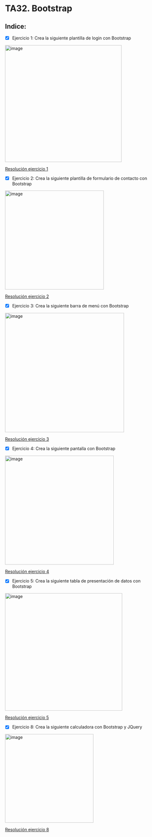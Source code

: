 # TA32. Bootstrap

## Indice:

- [X] Ejercicio 1: Crea la siguiente plantilla de login con Bootstrap

<img width="385" alt="image" src="https://user-images.githubusercontent.com/110301198/236858273-df4685ca-4177-4524-bdda-c5bb11f9e678.png">



[Resolución ejercicio 1](https://techma-fullstack-java-angular.github.io/TA32/Ejercicio1)

- [X] Ejercicio 2: Crea la siguiente plantilla de formulario de contacto con Bootstrap

<img width="326" alt="image" src="https://user-images.githubusercontent.com/110301198/236858551-e82d1118-25e6-4f80-956b-2e629da6903c.png">


[Resolución ejercicio 2](https://techma-fullstack-java-angular.github.io/TA32/Ejercicio2)

- [X] Ejercicio 3: Crea la siguiente barra de menú con Bootstrap

<img width="393" alt="image" src="https://user-images.githubusercontent.com/110301198/236879785-d7679a25-02b9-49a8-9ee0-3ca0f87ac182.png">

[Resolución ejercicio 3](https://techma-fullstack-java-angular.github.io/TA32/Ejercicio3)

- [X] Ejercicio 4: Crea la siguiente pantalla con Bootstrap

<img width="359" alt="image" src="https://user-images.githubusercontent.com/110301198/237055061-1336f243-457b-44d8-9b74-88d442c19043.png">

[Resolución ejercicio 4](https://techma-fullstack-java-angular.github.io/TA32/Ejercicio4)

- [X] Ejercicio 5: Crea la siguiente tabla de presentación de datos con Bootstrap

<img width="387" alt="image" src="https://user-images.githubusercontent.com/110301198/237055360-562c60e1-6a4f-4ed3-902c-750317af52bc.png">

[Resolución ejercicio 5](https://techma-fullstack-java-angular.github.io/TA32/Ejercicio5)

- [X] Ejercicio 8: Crea la siguiente calculadora con Bootstrap y JQuery

<img width="292" alt="image" src="https://github.com/TECHMA-FullStack-Java-Angular/TA32/assets/110301198/b50017fe-4626-4897-b8c6-95885b9e9052">

[Resolución ejercicio 8](https://techma-fullstack-java-angular.github.io/TA32/Ejercicio8)
